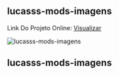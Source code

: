 ## lucasss-mods-imagens

Link Do Projeto Online: [Visualizar](https://www.lucasss-mods-animes.tk)

![lucasss-mods-imagens](https://github.com/LucasssMODS/lucasss-mods-imagens/blob/main/lucasss-mods-imagens.png)
## lucasss-mods-imagens
